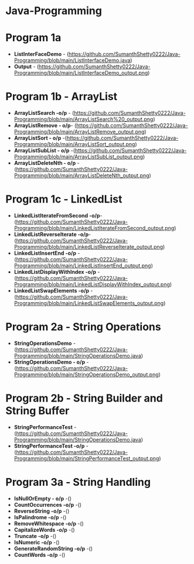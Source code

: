 # Java-Programming

# Program 1a
- **ListInterFaceDemo** - (https://github.com/SumanthShetty0222/Java-Programming/blob/main/ListInterfaceDemo.java)
- **Output** - (https://github.com/SumanthShetty0222/Java-Programming/blob/main/ListInterfaceDemo_output.png)

# Program 1b - ArrayList
- **ArrayListSearch -o/p** - (https://github.com/SumanthShetty0222/Java-Programming/blob/main/ArrayListSearch%20_output.png)
- **ArrayListRemove - o/p**- (https://github.com/SumanthShetty0222/Java-Programming/blob/main/ArrayListRemove_output.png)
- **ArrayListSort - o/p** -(https://github.com/SumanthShetty0222/Java-Programming/blob/main/ArrayListSort_output.png)
- **ArrayListSubList - o/p** -(https://github.com/SumanthShetty0222/Java-Programming/blob/main/ArrayListSubList_output.png)
- **ArrayListDeleteNth - o/p** - (https://github.com/SumanthShetty0222/Java-Programming/blob/main/ArrayListDeleteNth_output.png)

# Program 1c - LinkedList
- **LinkedListIterateFromSecond -o/p**-(https://github.com/SumanthShetty0222/Java-Programming/blob/main/LinkedListIterateFromSecond_output.png)
- **LinkedListReverseIterate -o/p**-(https://github.com/SumanthShetty0222/Java-Programming/blob/main/LinkedListReverseIterate_output.png)
- **LinkedListInsertEnd -o/p** - (https://github.com/SumanthShetty0222/Java-Programming/blob/main/LinkedListInsertEnd_output.png)
- **LinkedListDisplayWithIndex -o/p** - (https://github.com/SumanthShetty0222/Java-Programming/blob/main/LinkedListDisplayWithIndex_output.png)
- **LinkedListSwapElements -o/p** - (https://github.com/SumanthShetty0222/Java-Programming/blob/main/LinkedListSwapElements_output.png)

# Program 2a - String Operations
- **StringOperationsDemo** - (https://github.com/SumanthShetty0222/Java-Programming/blob/main/StringOperationsDemo.java)
- **StringOperationsDemo - o/p** - (https://github.com/SumanthShetty0222/Java-Programming/blob/main/StringOperationsDemo_output.png)

# Program 2b - String Builder and String Buffer
- **StringPerformanceTest** - (https://github.com/SumanthShetty0222/Java-Programming/blob/main/StringOperationsDemo.java)
- **StringPerformanceTest -o/p** - (https://github.com/SumanthShetty0222/Java-Programming/blob/main/StringPerformanceTest_output.png)

# Program 3a - String Handling
- **IsNullOrEmpty - o/p** -()
- **CountOccurrences -o/p** -()
- **ReverseString -o/p** -()
- **IsPalindrome -o/p** -()
- **RemoveWhitespace -o/p** -()
- **CapitalizeWords -o/p** -()
- **Truncate -o/p** -()
- **IsNumeric -o/p** -()
- **GenerateRandomString -o/p** -()
- **CountWords -o/p** -()
